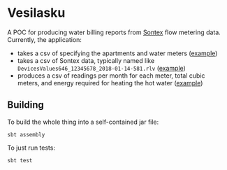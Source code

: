 # Vesilasku

A POC for producing water billing reports from [Sontex](https://www.sontex.ch)
flow metering data. Currently, the application:

 * takes a csv of specifying the apartments and water meters
   ([example](src/test/resources/fi/kapsi/kosmik/vesilasku/report/report-apartments.csv))
 * takes a csv of Sontex data, typically named like 
   `DevicesValues646_12345678_2018-01-14-581.rlv`
   ([example](src/test/resources/fi/kapsi/kosmik/vesilasku/report/device-values-for-report.rlv))
 * produces a csv of readings per month for each meter, total cubic meters,
   and energy required for heating the hot water
   ([example](src/test/resources/fi/kapsi/kosmik/vesilasku/report/expected-report.csv))


## Building

To build the whole thing into a self-contained jar file:

```
sbt assembly
```

To just run tests:

```
sbt test
```